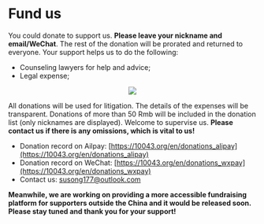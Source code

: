 <!--
 * @Author: WANG Maonan
 * @Date: 2021-05-12 22:19:30
 * @Description: 英文的捐款
 * @LastEditTime: 2021-05-17 20:03:20
-->
# Fund us

You could donate to support us. 
**Please leave your nickname and email/WeChat**. 
The rest of the donation will be prorated and returned to everyone. 
Your support helps us to do the following:

- Counseling lawyers for help and advice;
- Legal expense;

<p align="center">
    <img src="https://10043.org/assets/images/donations.png">
</p>

All donations will be used for litigation. 
The details of the expenses will be transparent. 
Donations of more than 50 Rmb will be included in the donation list (only nicknames are displayed). 
Welcome to supervise us. 
**Please contact us if there is any omissions, which is vital to us!**

- Donation record on Ailpay: [https://10043.org/en/donations_alipay](https://10043.org/en/donations_alipay)
- Donation record on WeChat: [https://10043.org/en/donations_wxpay](https://10043.org/en/donations_wxpay)
- Contact us: susong177@outlook.com

**Meanwhile, we are working on providing a more accessible fundraising platform for supporters outside the China and it would be released soon. Please stay tuned and thank you for your support!**


